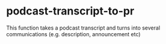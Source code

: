 # podcast-transcript-to-pr
This function takes a podcast transcript and turns into several communications (e.g. description, announcement etc)
